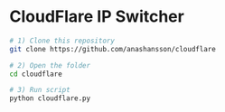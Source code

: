 CloudFlare IP Switcher
===========================
```sh
# 1) Clone this repository
git clone https://github.com/anashansson/cloudflare

# 2) Open the folder
cd cloudflare

# 3) Run script
python cloudflare.py
```
